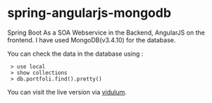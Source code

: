# spring-angularjs-mongodb

Spring Boot As a SOA Webservice in the Backend, AngularJS on the frontend. I have used MongoDB(v3.4.10) for the database.

You can check the data in the database using : 
```
 > use local
 > show collections
 > db.portfoli.find().pretty()
```

You can visit the live version via [vidulum](http://vidulum-dev-alpha.herokuapp.com/).
